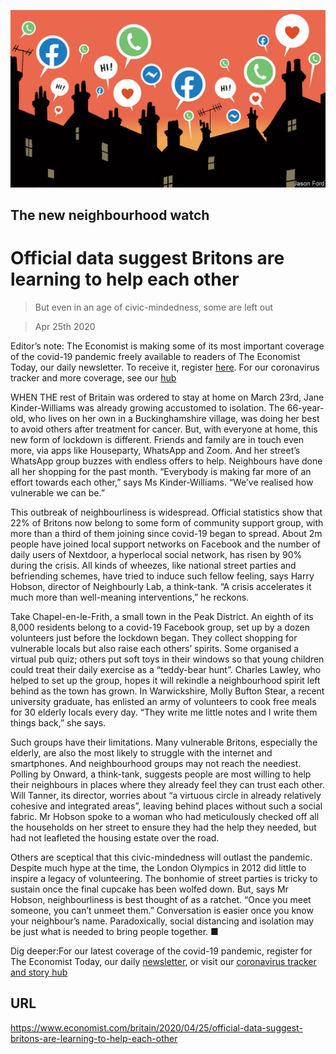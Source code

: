 ![](./images/20200425_BRD001_0.jpg)

## The new neighbourhood watch

# Official data suggest Britons are learning to help each other

> But even in an age of civic-mindedness, some are left out

> Apr 25th 2020

Editor’s note: The Economist is making some of its most important coverage of the covid-19 pandemic freely available to readers of The Economist Today, our daily newsletter. To receive it, register [here](https://www.economist.com//newslettersignup). For our coronavirus tracker and more coverage, see our [hub](https://www.economist.com//coronavirus)

WHEN THE rest of Britain was ordered to stay at home on March 23rd, Jane Kinder-Williams was already growing accustomed to isolation. The 66-year-old, who lives on her own in a Buckinghamshire village, was doing her best to avoid others after treatment for cancer. But, with everyone at home, this new form of lockdown is different. Friends and family are in touch even more, via apps like Houseparty, WhatsApp and Zoom. And her street’s WhatsApp group buzzes with endless offers to help. Neighbours have done all her shopping for the past month. “Everybody is making far more of an effort towards each other,” says Ms Kinder-Williams. “We’ve realised how vulnerable we can be.”

This outbreak of neighbourliness is widespread. Official statistics show that 22% of Britons now belong to some form of community support group, with more than a third of them joining since covid-19 began to spread. About 2m people have joined local support networks on Facebook and the number of daily users of Nextdoor, a hyperlocal social network, has risen by 90% during the crisis. All kinds of wheezes, like national street parties and befriending schemes, have tried to induce such fellow feeling, says Harry Hobson, director of Neighbourly Lab, a think-tank. “A crisis accelerates it much more than well-meaning interventions,” he reckons.

Take Chapel-en-le-Frith, a small town in the Peak District. An eighth of its 8,000 residents belong to a covid-19 Facebook group, set up by a dozen volunteers just before the lockdown began. They collect shopping for vulnerable locals but also raise each others’ spirits. Some organised a virtual pub quiz; others put soft toys in their windows so that young children could treat their daily exercise as a “teddy-bear hunt”. Charles Lawley, who helped to set up the group, hopes it will rekindle a neighbourhood spirit left behind as the town has grown. In Warwickshire, Molly Bufton Stear, a recent university graduate, has enlisted an army of volunteers to cook free meals for 30 elderly locals every day. “They write me little notes and I write them things back,” she says.

Such groups have their limitations. Many vulnerable Britons, especially the elderly, are also the most likely to struggle with the internet and smartphones. And neighbourhood groups may not reach the neediest. Polling by Onward, a think-tank, suggests people are most willing to help their neighbours in places where they already feel they can trust each other. Will Tanner, its director, worries about “a virtuous circle in already relatively cohesive and integrated areas”, leaving behind places without such a social fabric. Mr Hobson spoke to a woman who had meticulously checked off all the households on her street to ensure they had the help they needed, but had not leafleted the housing estate over the road.

Others are sceptical that this civic-mindedness will outlast the pandemic. Despite much hype at the time, the London Olympics in 2012 did little to inspire a legacy of volunteering. The bonhomie of street parties is tricky to sustain once the final cupcake has been wolfed down. But, says Mr Hobson, neighbourliness is best thought of as a ratchet. “Once you meet someone, you can’t unmeet them.” Conversation is easier once you know your neighbour’s name. Paradoxically, social distancing and isolation may be just what is needed to bring people together. ■

Dig deeper:For our latest coverage of the covid-19 pandemic, register for The Economist Today, our daily [newsletter](https://www.economist.com//newslettersignup), or visit our [coronavirus tracker and story hub](https://www.economist.com//coronavirus)

## URL

https://www.economist.com/britain/2020/04/25/official-data-suggest-britons-are-learning-to-help-each-other
